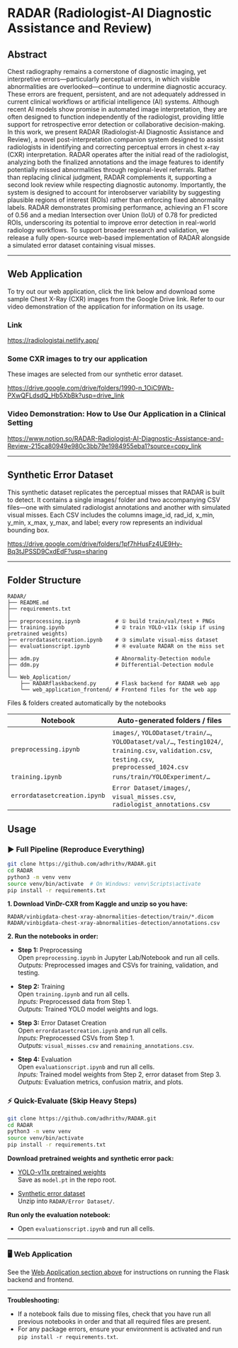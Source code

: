 # RADAR (Radiologist-AI Diagnostic Assistance and Review)

## Abstract

Chest radiography remains a cornerstone of diagnostic imaging, yet interpretive errors—particularly perceptual errors, in which visible abnormalities
are overlooked—continue to undermine diagnostic accuracy. These errors
are frequent, persistent, and are not adequately addressed in current clinical
workflows or artificial intelligence (AI) systems. Although recent AI models
show promise in automated image interpretation, they are often designed
to function independently of the radiologist, providing little support for retrospective error detection or collaborative decision-making. In this work,
we present RADAR (Radiologist-AI Diagnostic Assistance and Review), a
novel post-interpretation companion system designed to assist radiologists in
identifying and correcting perceptual errors in chest x-ray (CXR) interpretation. RADAR operates after the initial read of the radiologist, analyzing
both the finalized annotations and the image features to identify potentially
missed abnormalities through regional-level referrals. Rather than replacing clinical judgment, RADAR complements it, supporting a second look
review while respecting diagnostic autonomy. Importantly, the system is designed to account for interobserver variability by suggesting plausible regions
of interest (ROIs) rather than enforcing fixed abnormality labels. RADAR
demonstrates promising performance, achieving an F1 score of 0.56 and a
median Intersection over Union (IoU) of 0.78 for predicted ROIs, underscoring its potential to improve error detection in real-world radiology workflows.
To support broader research and validation, we release a fully open-source
web-based implementation of RADAR alongside a simulated error dataset
containing visual misses.

------------------------------------------------------------------------

## Web Application

To try out our web application, click the link below and download some sample Chest X-Ray (CXR) images from the Google Drive link. Refer to our video demonstration of the application for information on its usage.  

### Link

https://radiologistai.netlify.app/ 

### Some CXR images to try our application 

These images are selected from our synthetic error dataset.

https://drive.google.com/drive/folders/1990-n_1OiC9Wb-PXwQFLdsdQ_Hb5XbBk?usp=drive_link

### Video Demonstration: How to Use Our Application in a Clinical Setting

https://www.notion.so/RADAR-Radiologist-AI-Diagnostic-Assistance-and-Review-215ca80949e980c3bb79e1984955eba1?source=copy_link

------------------------------------------------------------------------

## Synthetic Error Dataset

This synthetic dataset replicates the perceptual misses that RADAR is built to detect. It contains a single images/ folder and two accompanying CSV files—one with simulated radiologist annotations and another with simulated visual misses. Each CSV includes the columns image_id, rad_id, x_min, y_min, x_max, y_max, and label; every row represents an individual bounding box.

https://drive.google.com/drive/folders/1pf7hHusFz4UE9Hy-Bq3tJPSSD9CxdEdF?usp=sharing

------------------------------------------------------------------------

## Folder Structure

```text
RADAR/
├── README.md
├── requirements.txt
│
├── preprocessing.ipynb           # ① build train/val/test + PNGs
├── training.ipynb                # ② train YOLO-v11x (skip if using pretrained weights)
├── errordatasetcreation.ipynb    # ③ simulate visual-miss dataset
├── evaluationscript.ipynb        # ④ evaluate RADAR on the miss set
│
├── adm.py                        # Abnormality-Detection module
├── ddm.py                        # Differential-Detection module
│
└── Web_Application/
    ├── RADARflaskbackend.py      # Flask backend for RADAR web app
    └── web_application_frontend/ # Frontend files for the web app
```

Files & folders created automatically by the notebooks

| Notebook                     | Auto-generated folders / files                                                                                           |
|------------------------------|---------------------------------------------------------------------------------------------------------------------------|
| `preprocessing.ipynb`        | `images/`, `YOLODataset/train/…`, `YOLODataset/val/…`, `Testing1024/`, `training.csv`, `validation.csv`, `testing.csv`, `preprocessed_1024.csv` |
| `training.ipynb`             | `runs/train/YOLOExperiment/…`                                                                                            |
| `errordatasetcreation.ipynb` | `Error Dataset/images/`, `visual_misses.csv`, `radiologist_annotations.csv`                                              |

## Usage

### ▶️ Full Pipeline (Reproduce Everything)

```bash
git clone https://github.com/adhrithv/RADAR.git
cd RADAR
python3 -m venv venv
source venv/bin/activate  # On Windows: venv\Scripts\activate
pip install -r requirements.txt
```

**1. Download VinDr-CXR from Kaggle and unzip so you have:**
```
RADAR/vinbigdata-chest-xray-abnormalities-detection/train/*.dicom
RADAR/vinbigdata-chest-xray-abnormalities-detection/annotations.csv
```

**2. Run the notebooks in order:**

- **Step 1:** Preprocessing  
  Open `preprocessing.ipynb` in Jupyter Lab/Notebook and run all cells.  
  _Outputs:_ Preprocessed images and CSVs for training, validation, and testing.

- **Step 2:** Training  
  Open `training.ipynb` and run all cells.  
  _Inputs:_ Preprocessed data from Step 1.  
  _Outputs:_ Trained YOLO model weights and logs.

- **Step 3:** Error Dataset Creation  
  Open `errordatasetcreation.ipynb` and run all cells.  
  _Inputs:_ Preprocessed CSVs from Step 1.  
  _Outputs:_ `visual_misses.csv` and `remaining_annotations.csv`.

- **Step 4:** Evaluation  
  Open `evaluationscript.ipynb` and run all cells.  
  _Inputs:_ Trained model weights from Step 2, error dataset from Step 3.  
  _Outputs:_ Evaluation metrics, confusion matrix, and plots.


### ⚡ Quick-Evaluate (Skip Heavy Steps)

```bash
git clone https://github.com/adhrithv/RADAR.git
cd RADAR
python3 -m venv venv
source venv/bin/activate
pip install -r requirements.txt
```

**Download pretrained weights and synthetic error pack:**

- [YOLO-v11x pretrained weights](https://drive.google.com/file/d/1FKhAvw2mS-C_eklsaLYqmhVpEhcHV_Cx)  
  Save as `model.pt` in the repo root.

- [Synthetic error dataset](https://drive.google.com/drive/folders/1pf7hHusFz4UE9Hy-Bq3tJPSSD9CxdEdF)  
  Unzip into `RADAR/Error Dataset/`.

**Run only the evaluation notebook:**

- Open `evaluationscript.ipynb` and run all cells.

---

### 🖥️ Web Application

See the [Web Application section above](#web-application) for instructions on running the Flask backend and frontend.

---

**Troubleshooting:**
- If a notebook fails due to missing files, check that you have run all previous notebooks in order and that all required files are present.
- For any package errors, ensure your environment is activated and run `pip install -r requirements.txt`.
